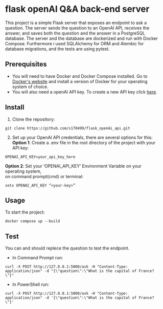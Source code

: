# flask openAI Q&A back-end server

This project is a simple Flask server that exposes an endpoint to ask a question. The server sends the question to an OpenAI API, receives the answer, and saves both the question and the answer in a PostgreSQL database. 
The server and the database are dockerized and run with Docker Compose.
Furthermore i used SQLAlchemy for ORM and Alembic for database migrations, and the tests are using pytest.


## Prerequisites
- You will need to have Docker and Docker Compose installed. 
Go to [Docker's website](https://docs.docker.com/get-docker/) and install a version of Docker for your operating system of choice.
- You wiil also need a openAI API key. 
To create a new API key click [here](https://beta.openai.com/account/api-keys).


## Install
1. Clone the repository:
```
git clone https://github.com/s170499/flask_openAi_api.git
```

2. Set up your OpenAI API credentials, there are several options for this:     
**Option 1**: Create a .env file in the root directory of the project with your API key:
```
OPENAI_API_KEY=your_api_key_here
```
**Option 2**:
Set your ‘OPENAI_API_KEY’ Environment Variable on your operating system,       
on command prompt(cmd) or terminal:

```
setx OPENAI_API_KEY “<your-key>”
```

## Usage
To start the project:
```
docker compose up --build
```

## Test
You can and should replece the question to test the endpoint.

- In Command Prompt run:
```
curl -X POST http://127.0.0.1:5000/ask -H "Content-Type: application/json" -d "{\"question\":\"What is the capital of France?\"}"
```
- In PowerShell run:
```
curl -X POST http://127.0.0.1:5000/ask -H "Content-Type: application/json" -d '{\"question\":\"What is the capital of France?\"}'
```

